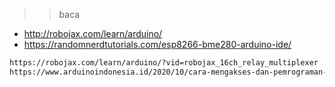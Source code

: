 >> baca


- http://robojax.com/learn/arduino/
- https://randomnerdtutorials.com/esp8266-bme280-arduino-ide/



```txt
https://robojax.com/learn/arduino/?vid=robojax_16ch_relay_multiplexer
https://www.arduinoindonesia.id/2020/10/cara-mengakses-dan-pemrograman-sensor_24.html
```